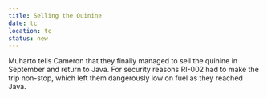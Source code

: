 ```yaml
---
title: Selling the Quinine
date: tc
location: tc
status: new
---
```


Muharto tells Cameron that they finally managed to sell the quinine in September and return to Java. For security reasons RI-002 had to make the trip non-stop, which left them dangerously low on fuel as they reached Java. 
